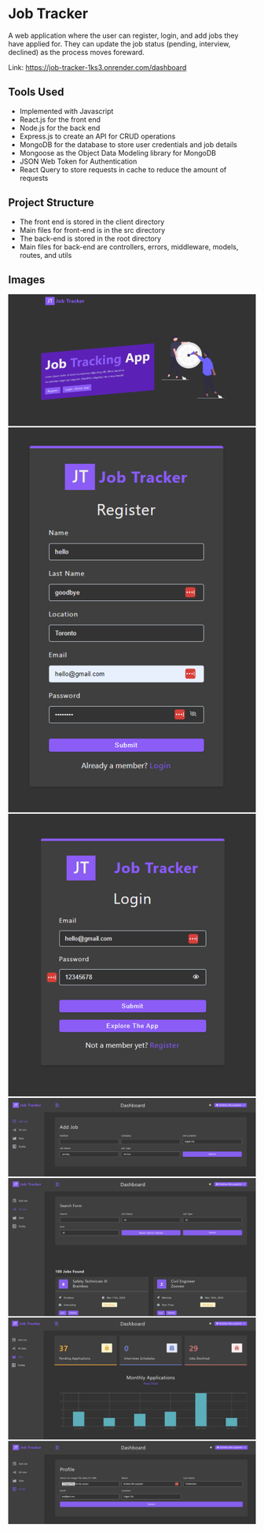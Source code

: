 # Job Tracker

A web application where the user can register, login, and add jobs they have applied for. They can update the job status (pending, interview, declined) as the process moves foreward.

Link: https://job-tracker-1ks3.onrender.com/dashboard

## Tools Used

- Implemented with Javascript
- React.js for the front end
- Node.js for the back end
- Express.js to create an API for CRUD operations
- MongoDB for the database to store user credentials and job details
- Mongoose as the Object Data Modeling library for MongoDB
- JSON Web Token for Authentication
- React Query to store requests in cache to reduce the amount of requests

## Project Structure

- The front end is stored in the client directory
- Main files for front-end is in the src directory
- The back-end is stored in the root directory
- Main files for back-end are controllers, errors, middleware, models, routes, and utils

## Images

![picture](README_images/1.png)
![picture](README_images/2.png)
![picture](README_images/3.png)
![picture](README_images/4.png)
![picture](README_images/5.png)
![picture](README_images/6.png)
![picture](README_images/7.png)
